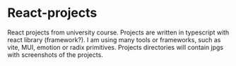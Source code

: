 # React-projects
React projects from university course.
Projects are written in typescript with react library (framework?). I am using many tools or frameworks, such as vite,
MUI, emotion or radix primitives. Projects directories
will contain jpgs with screenshots of the projects. 
```
